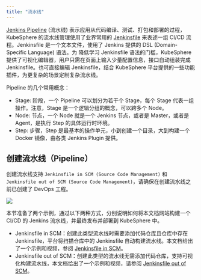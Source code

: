 ```yaml
---
title: "流水线"
---
```


[Jenkins Pipeline](https://jenkins.io/doc/book/pipeline/) (流水线) 表示应用从代码编译、测试、打包和部署的过程， KubeSphere 的流水线管理使用了业界常用的 [Jenkinsfile](https://jenkins.io/doc/book/pipeline/jenkinsfile/) 来表述一组 CI/CD 流程。Jenkinsfile 是一个文本文件，使用了 Jenkins 提供的 DSL (Domain-Specific Language) 语法。为 降低学习 Jenkinsfile 语法的门槛，KubeSphere 提供了可视化编辑器，用户只需在页面上输入少量配置信息，接口自动组装完成 Jenkinsfile。也可直接编辑 Jenkinsfile，结合 KubeSphere 平台提供的一些功能插件，为更复杂的场景定制复杂流水线。

Pipeline 的几个常用概念：  

- Stage: 阶段，一个 Pipeline 可以划分为若干个 Stage，每个 Stage 代表一组操作。注意，Stage 是一个逻辑分组的概念，可以跨多个 Node。
- Node: 节点，一个 Node 就是一个 Jenkins 节点，或者是 Master，或者是 Agent，是执行 Step 的具体运行时环境。
- Step: 步骤，Step 是最基本的操作单元，小到创建一个目录，大到构建一个 Docker 镜像，由各类 Jenkins Plugin 提供。

## 创建流水线（Pipeline）

创建流水线支持 `Jenkinsfile in SCM (Source Code Management)` 和 `Jenkinsfile out of SCM (Source Code Management)`，请确保在创建流水线之前已创建了 DevOps 工程。

![](https://pek3b.qingstor.com/kubesphere-docs/png/20190321150756.png)


本节准备了两个示例，通过以下两种方式，分别说明如何将本文档网站构建一个 CI/CD 的 Jenkins 流水线，并最终发布并部署到 KubeSphere 中。

- Jenkinsfile in SCM：创建此类型流水线时需要添加代码仓库且仓库中存在 Jenkinsfile，平台将扫描仓库中的 Jenkinsfile 自动构建流水线。本文档给出了一个示例和视频，参阅 [Jenkinsfile in SCM](../../quick-start/jenkinsfile-in-scm)。
- Jenkinsfile out of SCM：创建此类型的流水线无需添加代码仓库，支持可视化构建流水线，本文档给出了一个示例和视频，请参阅 [Jenkinsfile out of SCM](../../quick-start/jenkinsfile-out-of-scm)。



  